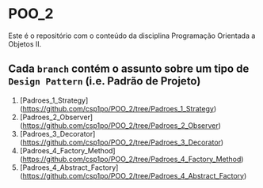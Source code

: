 # POO_2
Este é o repositório com o conteúdo da disciplina Programação Orientada a Objetos II.

## Cada `branch` contém o assunto sobre um tipo de `Design Pattern` (i.e. **Padrão de Projeto**)

1. [Padroes_1_Strategy] (https://github.com/csp1po/POO_2/tree/Padroes_1_Strategy)
2. [Padroes_2_Observer] (https://github.com/csp1po/POO_2/tree/Padroes_2_Observer)
3. [Padroes_3_Decorator] (https://github.com/csp1po/POO_2/tree/Padroes_3_Decorator)
4. [Padroes_4_Factory_Method] (https://github.com/csp1po/POO_2/tree/Padroes_4_Factory_Method)
5. [Padroes_4_Abstract_Factory] (https://github.com/csp1po/POO_2/tree/Padroes_4_Abstract_Factory)

   
